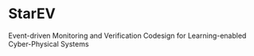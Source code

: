 # StarEV
Event-driven Monitoring and Verification Codesign for Learning-enabled Cyber-Physical Systems
